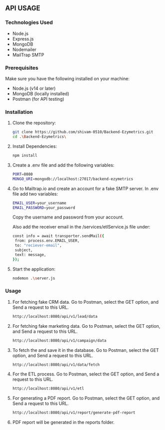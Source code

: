## API USAGE

### Technologies Used

- Node.js
- Express.js
- MongoDB
- Nodemailer
- MailTrap SMTP

### Prerequisites

Make sure you have the following installed on your machine:

- Node.js (v14 or later)
- MongoDB (locally installed)
- Postman (for API testing)

### Installation

1. Clone the repository:

   ```bash
   git clone https://github.com/shivam-0510/Backend-Ezymetrics.git
   cd .\Backend-Ezymetrics\

2. Install Dependencies:

   ```bash
   npm install

3. Create a .env file and add the following variables:

   ```bash
   PORT=8080
   MONGO_URI=mongodb://localhost:27017/backend-ezymetrics

4. Go to Mailtrap.io and create an account for a fake SMTP server. In .env file add two variables:

   ```bash
   EMAIL_USER=your_username
   EMAIL_PASSWORD=your_password
   ```
   
   Copy the username and password from your account.

   Also add the receiver email in the /services/etlService.js file under:

   ```bash
   const info = await transporter.sendMail({
    from: process.env.EMAIL_USER,
    to: "reciever-email",
    subject,
    text: message,
   });
   ```


4. Start the application:

   ```bash
   nodemon .\server.js

### Usage

1. For fetching fake CRM data. Go to Postman, select the GET option, and Send a request to this URL.

   ```bash
   http://localhost:8080/api/v1/lead/data

2. For fetching fake marketing data. Go to Postman, select the GET option, and Send a request to this URL.

   ```bash
   http://localhost:8080/api/v1/campaign/data

3. To fetch the and save it in the database. Go to Postman, select the GET option, and Send a request to this URL.

   ```bash
   http://localhost:8080/api/v1/data/fetch

4. For the ETL process. Go to Postman, select the GET option, and Send a request to this URL.

   ```bash
   http://localhost:8080/api/v1/etl

5. For generating a PDF report. Go to Postman, select the GET option, and Send a request to this URL.

   ```bash
   http://localhost:8080/api/v1/report/generate-pdf-report

6. PDF report will be generated in the reports folder.


















